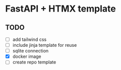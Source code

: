 # FastAPI + HTMX template

## TODO
- [ ] add tailwind css
- [ ] include jinja template for reuse
- [ ] sqlite connection
- [x] docker image
- [ ] create repo template
